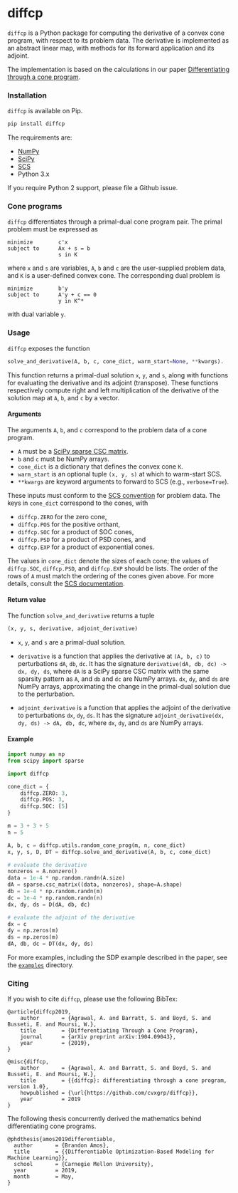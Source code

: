 # diffcp

`diffcp` is a Python package for computing the derivative of a convex cone program, with respect to its problem data. The derivative is implemented as an abstract linear map, with methods for its forward application and its adjoint. 

The implementation is based on the calculations in our paper [Differentiating through a cone program](http://web.stanford.edu/~boyd/papers/diff_cone_prog.html).

### Installation
`diffcp` is available on Pip.

```python
pip install diffcp
```

The requirements are:
* [NumPy](https://github.com/numpy/numpy)
* [SciPy](https://github.com/scipy/scipy)
* [SCS](https://github.com/bodono/scs-python)
* Python 3.x

If you require Python 2 support, please file a Github issue.

### Cone programs
`diffcp` differentiates through a primal-dual cone program pair. The primal problem must be expressed as 

```
minimize        c'x
subject to      Ax + s = b
                s in K
```
where  `x` and `s` are variables, `A`, `b` and `c` are the user-supplied problem data, and `K` is a user-defined convex cone. The corresponding dual problem is

```
minimize        b'y
subject to      A'y + c == 0
                y in K^*
```

with dual variable `y`.

### Usage

`diffcp` exposes the function

```python
solve_and_derivative(A, b, c, cone_dict, warm_start=None, **kwargs).
```

This function returns a primal-dual solution `x`, `y`, and `s`, along with
functions for evaluating the derivative and its adjoint (transpose). These
functions respectively compute right and left multiplication of the derivative
of the solution map at `A`, `b`, and `c` by a vector.

#### Arguments
The arguments `A`, `b`, and `c` correspond to the problem data of a cone program.
* `A` must be a [SciPy sparse CSC matrix](https://docs.scipy.org/doc/scipy/reference/generated/scipy.sparse.csc_matrix.html).
* `b` and `c` must be NumPy arrays.
* `cone_dict` is a dictionary that defines the convex cone `K`.
* `warm_start` is an optional tuple `(x, y, s)` at which to warm-start SCS.
* `**kwargs` are keyword arguments to forward to SCS (e.g., `verbose=True`).

These inputs must conform to the [SCS convention](https://github.com/bodono/scs-python) for problem data. The keys in `cone_dict` correspond to the cones, with
* `diffcp.ZERO` for the zero cone,
* `diffcp.POS` for the positive orthant,
* `diffcp.SOC` for a product of SOC cones,
* `diffcp.PSD` for a product of PSD cones, and
* `diffcp.EXP` for a product of exponential cones.

The values in `cone_dict` denote the sizes of each cone; the values of `diffcp.SOC`, `diffcp.PSD`, and `diffcp.EXP` should be lists. The order of the rows of `A` must match the ordering of the cones given above. For more details, consult the [SCS documentation](https://github.com/cvxgrp/scs/blob/master/README.md).

#### Return value
The function `solve_and_derivative` returns a tuple

```python
(x, y, s, derivative, adjoint_derivative)
```

* `x`, `y`, and `s` are a primal-dual solution.

* `derivative` is a function that applies the derivative at `(A, b, c)` to perturbations `dA`, `db`, `dc`. It has the signature 
```derivative(dA, db, dc) -> dx, dy, ds```, where `dA` is a SciPy sparse CSC matrix with the same sparsity pattern as `A`, and `db` and `dc` are NumPy arrays. `dx`, `dy`, and `ds` are NumPy arrays, approximating the change in the primal-dual solution due to the perturbation.

* `adjoint_derivative` is a function that applies the adjoint of the derivative to perturbations `dx`, `dy`, `ds`. It has the signature 
```adjoint_derivative(dx, dy, ds) -> dA, db, dc```, where `dx`, `dy`, and `ds` are NumPy arrays.

#### Example
```python
import numpy as np
from scipy import sparse

import diffcp

cone_dict = {
    diffcp.ZERO: 3,
    diffcp.POS: 3,
    diffcp.SOC: [5]
}

m = 3 + 3 + 5
n = 5

A, b, c = diffcp.utils.random_cone_prog(m, n, cone_dict)
x, y, s, D, DT = diffcp.solve_and_derivative(A, b, c, cone_dict)

# evaluate the derivative
nonzeros = A.nonzero()
data = 1e-4 * np.random.randn(A.size)
dA = sparse.csc_matrix((data, nonzeros), shape=A.shape)
db = 1e-4 * np.random.randn(m)
dc = 1e-4 * np.random.randn(n)
dx, dy, ds = D(dA, db, dc)

# evaluate the adjoint of the derivative
dx = c
dy = np.zeros(m)
ds = np.zeros(m)
dA, db, dc = DT(dx, dy, ds)
```

For more examples, including the SDP example described in the paper, see the [`examples`](examples/) directory.

### Citing
If you wish to cite `diffcp`, please use the following BibTex:

```
@article{diffcp2019,
    author       = {Agrawal, A. and Barratt, S. and Boyd, S. and Busseti, E. and Moursi, W.},
    title        = {Differentiating Through a Cone Program},
    journal      = {arXiv preprint arXiv:1904.09043},
    year         = {2019},
}

@misc{diffcp,
    author       = {Agrawal, A. and Barratt, S. and Boyd, S. and Busseti, E. and Moursi, W.},
    title        = {{diffcp}: differentiating through a cone program, version 1.0},
    howpublished = {\url{https://github.com/cvxgrp/diffcp}},
    year         = 2019
}
```

The following thesis concurrently derived the mathematics behind differentiating cone programs.
```
@phdthesis{amos2019differentiable,
  author       = {Brandon Amos},
  title        = {{Differentiable Optimization-Based Modeling for Machine Learning}},
  school       = {Carnegie Mellon University},
  year         = 2019,
  month        = May,
}
```
